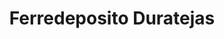 ---
title: "Ferredeposito Duratejas"
url: /barrios-unidos/ferredeposito-duratejas/
shop: Eisenwaren
---